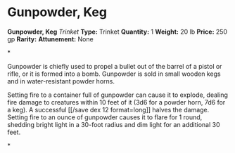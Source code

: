 # Gunpowder, Keg

**Gunpowder, Keg**
_Trinket_
**Type:** Trinket
**Quantity:** 1
**Weight:** 20 lb
**Price:** 250 gp
**Rarity:** 
**Attunement:** None

*<p>Gunpowder is chiefly used to propel a bullet out of the barrel of a pistol or rifle, or it is formed into a bomb. Gunpowder is sold in small wooden kegs and in water-resistant powder horns.

Setting fire to a container full of gunpowder can cause it to explode, dealing fire damage to creatures within 10 feet of it (3d6 for a powder horn, 7d6 for a keg). A successful [[/save dex 12 format=long]] halves the damage. Setting fire to an ounce of gunpowder causes it to flare for 1 round, shedding bright light in a 30-foot radius and dim light for an additional 30 feet.</p>*